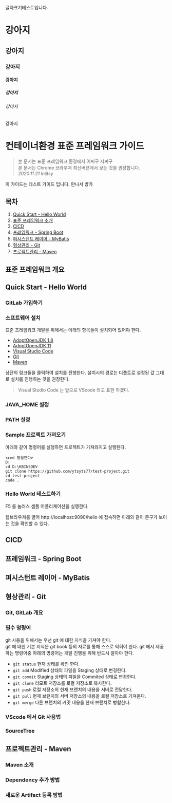 글자크기테스트입니다.
# 강아지
## 강아지
### 강아지
#### 강아지
##### 강아지
###### 강아지
강아지


# 컨테이너환경 표준 프레임워크 가이드
> 본 문서는 표준 프레임워크 환경에서 어쩌구 저쩌구  
> 본 문서는 Chrome 브라우져 최신버젼에서 보는 것을 권장합니다.  
> _2020.11.21 lnijtsy_

이 가이드는 테스트 가이드 입니다.
만나서 방가

## 목차
1. [Quick Start - Hello World](https://github.com/ytsyts77/test-project/blob/main/README.md#quick-start---hello-world)
1. [표준 프레임워크 소개](https://github.com/ytsyts77/test-project/blob/main/README.md#%ED%91%9C%EC%A4%80-%ED%94%84%EB%A0%88%EC%9E%84%EC%9B%8C%ED%81%AC-%EA%B0%9C%EC%9A%94)
1. [CICD](https://github.com/ytsyts77/test-project/blob/main/reference-guide.md#cicd)
2. [프레임워크 - Spring Boot](https://github.com/ytsyts77/test-project/blob/main/README.md#%ED%94%84%EB%A0%88%EC%9E%84%EC%9B%8C%ED%81%AC---spring-boot)
3. [퍼시스턴트 레이어 - MyBatis](https://github.com/ytsyts77/test-project/blob/main/README.md#%ED%8D%BC%EC%8B%9C%EC%8A%A4%ED%84%B4%ED%8A%B8-%EB%A0%88%EC%9D%B4%EC%96%B4---mybatis)
4. [형상관리 - Git](https://github.com/ytsyts77/test-project/blob/main/README.md#%ED%98%95%EC%83%81%EA%B4%80%EB%A6%AC---git)
5. [프로젝트관리 - Maven](https://github.com/ytsyts77/test-project/blob/main/README.md#%ED%94%84%EB%A1%9C%EC%A0%9D%ED%8A%B8%EA%B4%80%EB%A6%AC---maven)



## 표준 프레임워크 개요

## Quick Start - Hello World

### GitLab 가입하기

### 소프트웨어 설치

표준 프레임워크 개발을 위해서는 아래의 항목들이 설치되어 있어야 한다.
* [AdoptOpenJDK 1.8](https://github.com/ytsyts77/test-project.git)
* [AdoptOpenJDK 11](https://github.com/ytsyts77/test-project.git)
* [Visual Studio Code](https://github.com/ytsyts77/test-project.git)
* [Git](https://github.com/ytsyts77/test-project.git)
* [Maven](https://github.com/ytsyts77/test-project.git)

상단의 링크들을 클릭하여 설치를 진행한다.
설치시의 경로는 디폴트로 설정된 값 그대로 설치를 진행하는 것을 권장한다.

> Visual Studio Code 는 앞으로 VScode 라고 표현 하겠다.

### JAVA_HOME 설정

### PATH 설정

### Sample 프로젝트 가져오기
아래와 같이 명령어를 실행하면 프로젝트가 가져와지고 실행된다.
```dos
<cmd 창을연다>
D:
cd D:\KBINSDEV
git clone https://github.com/ytsyts77/test-project.git
cd test-project
code .
```


### Hello World 테스트하기
F5 를 눌러스 샘플 어플리케이션을 실행한다.

웹브라우져를 열어 http://localhost:9090/hello 에 접속하면 아래와 같이 문구가 보이는 것을 확인할 수 있다.


## CICD


## 프레임워크 - Spring Boot

## 퍼시스턴트 레이어 - MyBatis

## 형상관리 - Git
### Git, GitLab 개요
### 필수 명령어
git 사용을 위해서는 우선 git 에 대한 지식을 가져야 한다.  
git 에 대한 기본 지식은 git book 등의 자료를 통해 스스로 익혀야 한다.
git 에서 제공하는 명령어중 아래의 명령어는 개발 진행을 위해 반드시 알아야 한다.  

* `git status` 현재 상태를 확인 한다.
* `git add` Modified 상태의 파일을 Staging 상태로 변경한다.
* `git commit` Staging 상태의 파일을 Commited 상태로 변경한다.
* `git clone` 리모트 저장소를 로컬 저장소로 복사한다.
* `git push` 로컬 저장소의 현재 브랜치의 내용을 서버로 전달한다.
* `git pull` 현재 브랜치의 서버 저장소의 내용을 로컬 저장소로 가져온다.
* `git merge` 다른 브랜치의 커밋 내용을 현재 브랜치로 병합한다.

### VScode 에서 Git 사용법
### SourceTree

## 프로젝트관리 - Maven
### Maven 소개
### Dependency 추가 방법
### 새로운 Artifact 등록 방법
